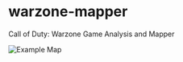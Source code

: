 # warzone-mapper

Call of Duty: Warzone Game Analysis and Mapper

![Example Map](./docs/homography.png)
